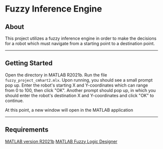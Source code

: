 Fuzzy Inference Engine
==


About
---

This project utilizes a fuzzy inference engine in order to make the decisions for a robot which must navigate from a starting point to a destination point.

----
Getting Started
----

Open the directory in MATLAB R2021b. Run the file `fuzzy_project_cmhart2.mlx`. Upon running, you should see a small prompt pop up. Enter the robot's starting X and Y-coordinates which can range from 0 to 100, then click "OK". Another prompt should pop up, in which you should enter the robot's destination X and Y-coordinates and click "OK" to continue.

At this point, a new window will open in the MATLAB application

----
Requirements
----

[MATLAB version R2021b](https://www.mathworks.com/products/new_products/latest_features.html)
[MATLAB Fuzzy Logic Designer](https://www.mathworks.com/help/fuzzy/fuzzylogicdesigner-app.html#:~:text=The%20Fuzzy%20Logic%20Designer%20app%20lets%20you%20design%20and%20test,remove%20input%20and%20output%20variables.)
